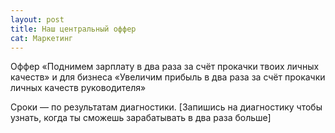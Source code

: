 ```yaml
---
layout: post
title: Наш центральный оффер
cat: Маркетинг
---
```


Оффер «Поднимем зарплату в два раза за счёт прокачки твоих личных качеств» и для бизнеса «Увеличим прибыль в два раза за счёт прокачки личных качеств руководителя»

Сроки — по результатам диагностики. [Запишись на диагностику чтобы узнать, когда ты сможешь зарабатывать в два раза больше]
